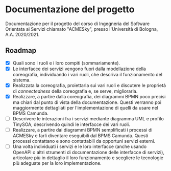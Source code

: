 # Documentazione del progetto
Documentazione per il progetto del corso di Ingegneria del Software Orientata ai Servizi chiamato "ACMESky", presso l'Università di Bologna, A.A. 2020/2021.

## Roadmap
- [x] Quali sono i ruoli e i loro compiti (sommariamente).
- [x] Le interfacce dei servizi vengono fuori dalla modellazione della coreografia, individuando i vari ruoli, che descriva il funzionamento del sistema. 
- [x] Realizzata la coreografia, proiettarla sui vari ruoli e discutere le proprietà di *connectedness* della coreografia e, se serve, migliorarla.
- [x] Realizzare, a partire dalla coreografia, dei diagrammi BPMN poco precisi ma chiari dal punto di vista della documentazione. Questi verranno poi maggiormente dettagliati per l'implementazione di quelli da usare nel BPMS Camunda.
- [ ] Descrivere le interazioni fra i servizi mediante diagramma UML e profilo TinySOA, descrivendo quindi le interfacce dei vari ruoli.
- [ ] Realizzare, a partire dai diagrammi BPMN semplificati i processi di ACMESky e farli diventare eseguibili dal BPMS Camunda. Questi processi contattano e sono contattabili da opportuni servizi esterni.
- [ ] Una volta individuati i servizi e le loro interfacce (anche usando OpenAPI o altri strumenti di documentazione delle interfacce di servizi), articolare più in dettaglio il loro funzionamento e scegliere le tecnologie più adeguate per la loro implementazione.
